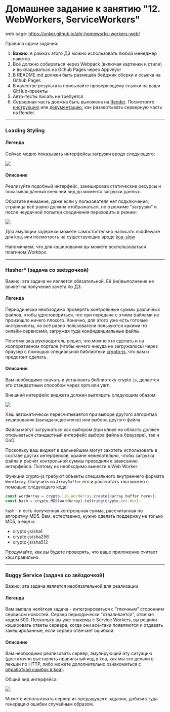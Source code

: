 # Домашнее задание к занятию "12. WebWorkers, ServiceWorkers"

web page: https://unker.github.io/ahj-homeworks-workers-web/

Правила сдачи задания:

1. **Важно**: в рамках этого ДЗ можно использовать любой менеджер пакетов
2. Всё должно собираться через Webpack (включая картинки и стили) и выкладываться на Github Pages через Appveyor
3. В README.md должен быть размещён бейджик сборки и ссылка на Github Pages
4. В качестве результата присылайте проверяющему ссылки на ваши GitHub-проекты
5. Авто-тесты писать не требуется
6. Серверная часть должна быть выложена на [Render](https://render.com/). Посмотрите [инструкцию](https://github.com/netology-code/ahj-homeworks/tree/video/docs/render#readme) или [документацию](https://render.com/docs/deploy-node-express-app), как развертывать серверную часть на Render.


---

### Loading Styling

#### Легенда

Сейчас модно показывать интерфейсы загрузки вроде следующего:

![](./pic/loading.png)

#### Описание

Реализуйте подобный интерфейс, закешировав статические ресурсы и показывая данный внешний вид до момента загрузки данных.

Обратите внимание, даже если у пользователя нет подключения, страница всё равно должна отображаться, но в режиме "загрузки" и после неудачной попытки соединения переходить в режим:

![](./pic/loading-2.png)

Для эмуляции задержки можете самостоятельно написать middleware для koa, или посмотреть на существующие вроде [koa-slow](https://github.com/bahmutov/koa-slow)

Напоминаем, что для кэширования вы можете воспользоваться плагином Workbox.

---

### Hasher* (задача со звёздочкой)

Важно: эта задача не является обязательной. Её (не)выполнение не влияет на получение зачёта по ДЗ.

#### Легенда

Периодически необходимо проверять контрольные суммы различных файлов, чтобы удостовериться, что при передаче с этими файлами не произошло ничего плохого. Конечно, для этого уже есть готовые инструменты, но всё равно пользователи пользуются какими-то онлайн-сервисами, загружая туда конфиденциальные файлы.

Поэтому ваш руководитель решил, что можно это сделать и на корпоративном портале (чтобы ничего никуда не загружалось) через браузер с помощью специальной библиотеки [crypto-js](https://github.com/brix/crypto-js/), что вам и предстоит сделать.

#### Описание

Вам необходимо скачать и установить библиотеку crypto-js, делается это стандартным способом через npm или yarn.

Внешний интерфейс виджета должен выглядеть следующим обазом:

![](./pic/hasher.png)

Хэш автоматически пересчитывается при выборе другого алгоритма хеширования (выпадающее меню) или выбора другого файла.

Файлы могут загружаться как выбором (при клике на область должен открываться стандартный интерфейс выбора файла в браузере), так и DnD.

Поскольку ваш виджет в дальнейшем могут захотеть использовать в составе других интерфейсов, крайне нежелательно, чтобы загрузка файла и расчёт контрольной суммы приводили к зависанию интерфейса.  Поэтому их необходимо вынести в Web Worker. 

Функции crypto-js требуют объекты специального внутреннего формата `WordArray`. Получить из `ArrayBuffer` его и рассчитать хэш можно с помощью следующего кода:
```javascript
const wordArray = crypto.lib.WordArray.create(<array buffer here>);
const hash = crypto.MD5(wordArray).toString(crypto.enc.Hex);
```

`hash` - и есть полученная контрольная сумма, рассчитанная по алгоритму MD5. Вам, естественно, нужно сделать поддержку не только MD5, а ещё и:
* crypto-js/sha1
* crypto-js/sha256
* crypto-js/sha512

Продумайте, как вы будете проверять, что ваше приложение считает хэш правильно.

---

### Buggy Service (задача со звёздочкой)

Важно: эта задача является необязательной для реализации

#### Легенда

Вам выпала нелёгкая задача - интегрироваться с "глючным" сторонним сервисом новостей. Сервер периодически "отваливается", отвечая кодом 500. Поскольку вы уже знакомы с Service Workers, вы решили кэшировать ответы сервера, когда они всё-таки появляются и отдавать закешированные, если сервер отвечает ошибкой.

#### Описание

Вам необходимо реализовать сервер, эмулирующий эту ситуацию (достаточно выставлять правильный код в koa, как мы это делали в лекции по HTTP, либо можете дополнительно ознакомиться с [обработкой ошибок в koa](https://github.com/koajs/koa/wiki/Error-Handling)).

Общий вид интерфейса:

![](./pic/buggy.png)

Можете использовать сервер из предыдущего задания, добавив туда генерацию ошибки случайным образом.
